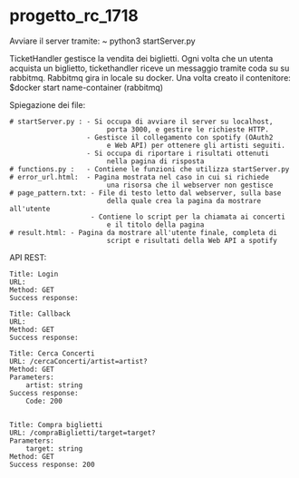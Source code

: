 # progetto_rc_1718

Avviare il server tramite:
	~ python3 startServer.py

TicketHandler gestisce la vendita dei biglietti. 
Ogni volta che un utenta acquista un biglietto, tickethandler riceve un messaggio tramite coda su su rabbitmq. 
Rabbitmq gira in locale su docker. 
Una volta creato il contenitore: $docker start name-container (rabbitmq)
	
Spiegazione dei file:
	
	# startServer.py : - Si occupa di avviare il server su localhost, 
							porta 3000, e gestire le richieste HTTP.
					   - Gestisce il collegamento con spotify (OAuth2
							e Web API) per ottenere gli artisti seguiti.
					   - Si occupa di riportare i risultati ottenuti 
							nella pagina di risposta
	# functions.py :   - Contiene le funzioni che utilizza startServer.py
	# error_url.html:  - Pagina mostrata nel caso in cui si richiede
							una risorsa che il webserver non gestisce
	# page_pattern.txt: - File di testo letto dal webserver, sulla base
							della quale crea la pagina da mostrare all'utente
						- Contiene lo script per la chiamata ai concerti
							e il titolo della pagina
	# result.html: - Pagina da mostrare all'utente finale, completa di
							script e risultati della Web API a spotify
							
						

API REST:

	Title: Login
	URL: 
	Method: GET
	Success response:

	Title: Callback
	URL: 
	Method: GET
	Success response:

	Title: Cerca Concerti
	URL: /cercaConcerti/artist=artist?
	Method: GET
	Parameters:
		artist: string
	Success response:
		Code: 200


	Title: Compra biglietti
	URL: /compraBiglietti/target=target?
	Parameters:
		target: string
	Method: GET
	Success response: 200
